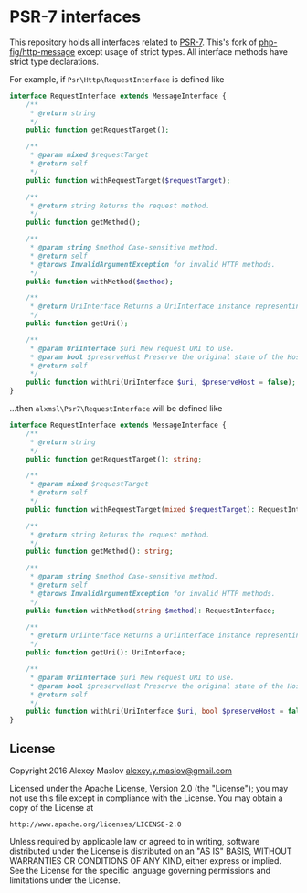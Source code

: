 # PSR-7 interfaces

This repository holds all interfaces related to [PSR-7](http://www.php-fig.org/psr/psr-7/). This's fork of 
 [php-fig/http-message](https://github.com/php-fig/http-message) except usage of strict types. All interface methods 
 have strict type declarations. 
 
For example, if `Psr\Http\RequestInterface` is defined like

```php
interface RequestInterface extends MessageInterface {
    /**
     * @return string
     */
    public function getRequestTarget();

    /**
     * @param mixed $requestTarget
     * @return self
     */
    public function withRequestTarget($requestTarget);

    /**
     * @return string Returns the request method.
     */
    public function getMethod();

    /**
     * @param string $method Case-sensitive method.
     * @return self
     * @throws InvalidArgumentException for invalid HTTP methods.
     */
    public function withMethod($method);

    /**
     * @return UriInterface Returns a UriInterface instance representing the URI of the request.
     */
    public function getUri();

    /**
     * @param UriInterface $uri New request URI to use.
     * @param bool $preserveHost Preserve the original state of the Host header.
     * @return self
     */
    public function withUri(UriInterface $uri, $preserveHost = false);
}
```
 
...then `alxmsl\Psr7\RequestInterface` will be defined like

```php
interface RequestInterface extends MessageInterface {
    /**
     * @return string
     */
    public function getRequestTarget(): string;

    /**
     * @param mixed $requestTarget
     * @return self
     */
    public function withRequestTarget(mixed $requestTarget): RequestInterface;

    /**
     * @return string Returns the request method.
     */
    public function getMethod(): string;

    /**
     * @param string $method Case-sensitive method.
     * @return self
     * @throws InvalidArgumentException for invalid HTTP methods.
     */
    public function withMethod(string $method): RequestInterface;

    /**
     * @return UriInterface Returns a UriInterface instance representing the URI of the request.
     */
    public function getUri(): UriInterface;

    /**
     * @param UriInterface $uri New request URI to use.
     * @param bool $preserveHost Preserve the original state of the Host header.
     * @return self
     */
    public function withUri(UriInterface $uri, bool $preserveHost = false): RequestInterface;
}
```

## License

Copyright 2016 Alexey Maslov <alexey.y.maslov@gmail.com>

Licensed under the Apache License, Version 2.0 (the "License");
you may not use this file except in compliance with the License.
You may obtain a copy of the License at

    http://www.apache.org/licenses/LICENSE-2.0

Unless required by applicable law or agreed to in writing, software
distributed under the License is distributed on an "AS IS" BASIS,
WITHOUT WARRANTIES OR CONDITIONS OF ANY KIND, either express or implied.
See the License for the specific language governing permissions and
limitations under the License.

